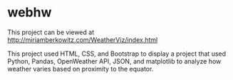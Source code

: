 # webhw
This project can be viewed at http://miriamberkowitz.com/WeatherViz/index.html

This project used HTML, CSS, and Bootstrap to display a project that used Python, Pandas, OpenWeather API, JSON, and matplotlib to analyze how weather varies based on proximity to the equator.
